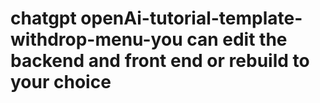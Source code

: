 # chatgpt openAi-tutorial-template-withdrop-menu-you can edit the backend and front end or rebuild to your choice
